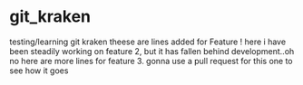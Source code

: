 # git_kraken
testing/learning git kraken
theese are lines added for Feature !
here i have been steadily working on feature 2, but it has fallen behind development..oh no
here are more lines for feature 3. gonna use a pull request for this one to see how it goes